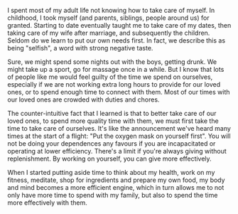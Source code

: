 I spent most of my adult life not knowing how to take care of myself. In childhood, I took myself (and parents, siblings, people around us) for granted. Starting to date eventually taught me to take care of my dates, then taking care of my wife after marriage, and subsequently the children. Seldom do we learn to put our own needs first. In fact, we describe this as being "selfish", a word with strong negative taste.

Sure, we might spend some nights out with the boys, getting drunk. We might take up a sport, go for massage once in a while. But I know that lots of people like me would feel guilty of the time we spend on ourselves, especially if we are not working extra long hours to provide for our loved ones, or to spend enough time to connect with them. Most of our times with our loved ones are crowded with duties and chores.

The counter-intuitive fact that I learned is that to better take care of our loved ones, to spend more quality time with them, we must first take the time to take care of ourselves. It's like the announcement we've heard many times at the start of a flight: "Put the oxygen mask on yourself first". You will not be doing your dependences any favours if you are incapacitated or operating at lower efficiency. There's a limit if you're always giving without replenishment. By working on yourself, you can give more effectively.

When I started putting aside time to think about my health, work on my fitness, meditate, shop for ingredients and prepare my own food, my body and mind becomes a more efficient engine, which in turn allows me to not only have more time to spend with my family,  but also to spend the time more effectively with them. 